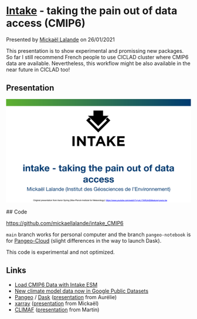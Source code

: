 # [Intake](https://intake-esm.readthedocs.io/en/latest/notebooks/tutorial.html) - taking the pain out of data access (CMIP6)

Presented by [Mickaël Lalande](https://mickaellalande.github.io/) on 26/01/2021

This presentation is to show experimental and promissing new packages. So far I still recommend French people to use CICLAD cluster where CMIP6 data are available. Nevertheless, this workflow might be also available in the near future in CICLAD too!

## Presentation

[![](img/pdf.png)](MC-Toolkit_Intake.pdf)

## Code

https://github.com/mickaellalande/intake_CMIP6

`main` branch works for personal computer and the branch `pangeo-notebook` is for [Pangeo-Cloud](https://pangeo.io/cloud.html) (slight differences in the way to launch Dask).

This code is experimental and not optimized.

## Links
  - [Load CMIP6 Data with Intake ESM](https://intake-esm.readthedocs.io/en/latest/user-guide/cmip6-tutorial.html)
  - [New climate model data now in Google Public Datasets](https://cloud.google.com/blog/products/data-analytics/new-climate-model-data-now-google-public-datasets)
  - [Pangeo](https://pangeo.io/) / [Dask](https://dask.org/)  ([presentation](https://github.com/mickaellalande/MC-Toolkit/tree/master/Managing-big-data-in-geasciences-with-PANGEO) from Aurélie)
  - [xarray](http://xarray.pydata.org/) ([presentation](https://github.com/mickaellalande/MC-Toolkit/tree/master/conda_environment_xarray_xesmf_proplot/xarray) from Mickaël)
  - [CLIMAF](https://climaf.readthedocs.io/en/master/) ([presentation](https://github.com/mickaellalande/MC-Toolkit/tree/master/CLIMAF_martin) from Martin)
